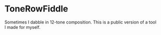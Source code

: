 # ToneRowFiddle
Sometimes I dabble in 12-tone composition. This is a public version of a tool I made for myself. 
